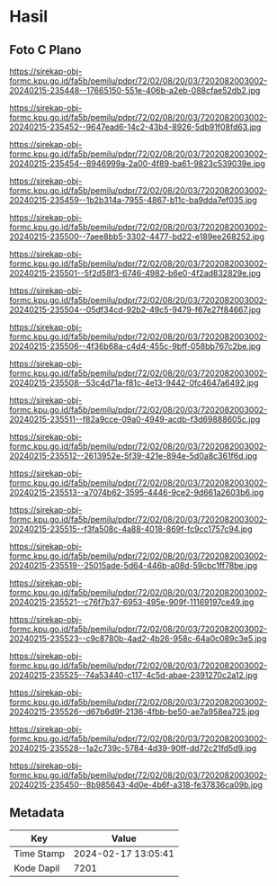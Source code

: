 # Hasil

## Foto C Plano

https://sirekap-obj-formc.kpu.go.id/fa5b/pemilu/pdpr/72/02/08/20/03/7202082003002-20240215-235448--17665150-551e-406b-a2eb-088cfae52db2.jpg

https://sirekap-obj-formc.kpu.go.id/fa5b/pemilu/pdpr/72/02/08/20/03/7202082003002-20240215-235452--9647ead6-14c2-43b4-8926-5db91f08fd63.jpg

https://sirekap-obj-formc.kpu.go.id/fa5b/pemilu/pdpr/72/02/08/20/03/7202082003002-20240215-235454--8946999a-2a00-4f89-ba61-9823c539039e.jpg

https://sirekap-obj-formc.kpu.go.id/fa5b/pemilu/pdpr/72/02/08/20/03/7202082003002-20240215-235459--1b2b314a-7955-4867-b11c-ba9dda7ef035.jpg

https://sirekap-obj-formc.kpu.go.id/fa5b/pemilu/pdpr/72/02/08/20/03/7202082003002-20240215-235500--7aee8bb5-3302-4477-bd22-e189ee268252.jpg

https://sirekap-obj-formc.kpu.go.id/fa5b/pemilu/pdpr/72/02/08/20/03/7202082003002-20240215-235501--5f2d58f3-6746-4982-b6e0-4f2ad832829e.jpg

https://sirekap-obj-formc.kpu.go.id/fa5b/pemilu/pdpr/72/02/08/20/03/7202082003002-20240215-235504--05df34cd-92b2-49c5-9479-f67e27f84667.jpg

https://sirekap-obj-formc.kpu.go.id/fa5b/pemilu/pdpr/72/02/08/20/03/7202082003002-20240215-235506--4f36b68a-c4d4-455c-9bff-058bb767c2be.jpg

https://sirekap-obj-formc.kpu.go.id/fa5b/pemilu/pdpr/72/02/08/20/03/7202082003002-20240215-235508--53c4d71a-f81c-4e13-9442-0fc4647a6492.jpg

https://sirekap-obj-formc.kpu.go.id/fa5b/pemilu/pdpr/72/02/08/20/03/7202082003002-20240215-235511--f82a9cce-09a0-4949-acdb-f3d69888605c.jpg

https://sirekap-obj-formc.kpu.go.id/fa5b/pemilu/pdpr/72/02/08/20/03/7202082003002-20240215-235512--2613952e-5f39-421e-894e-5d0a8c361f6d.jpg

https://sirekap-obj-formc.kpu.go.id/fa5b/pemilu/pdpr/72/02/08/20/03/7202082003002-20240215-235513--a7074b62-3595-4446-9ce2-9d661a2603b6.jpg

https://sirekap-obj-formc.kpu.go.id/fa5b/pemilu/pdpr/72/02/08/20/03/7202082003002-20240215-235515--f3fa508c-4a88-4018-869f-fc9cc1757c94.jpg

https://sirekap-obj-formc.kpu.go.id/fa5b/pemilu/pdpr/72/02/08/20/03/7202082003002-20240215-235519--25015ade-5d64-446b-a08d-59cbc1ff78be.jpg

https://sirekap-obj-formc.kpu.go.id/fa5b/pemilu/pdpr/72/02/08/20/03/7202082003002-20240215-235521--c76f7b37-6953-495e-909f-11169197ce49.jpg

https://sirekap-obj-formc.kpu.go.id/fa5b/pemilu/pdpr/72/02/08/20/03/7202082003002-20240215-235523--c9c8780b-4ad2-4b26-958c-64a0c089c3e5.jpg

https://sirekap-obj-formc.kpu.go.id/fa5b/pemilu/pdpr/72/02/08/20/03/7202082003002-20240215-235525--74a53440-c117-4c5d-abae-2391270c2a12.jpg

https://sirekap-obj-formc.kpu.go.id/fa5b/pemilu/pdpr/72/02/08/20/03/7202082003002-20240215-235526--d67b6d9f-2136-4fbb-be50-ae7a958ea725.jpg

https://sirekap-obj-formc.kpu.go.id/fa5b/pemilu/pdpr/72/02/08/20/03/7202082003002-20240215-235528--1a2c739c-5784-4d39-90ff-dd72c21fd5d9.jpg

https://sirekap-obj-formc.kpu.go.id/fa5b/pemilu/pdpr/72/02/08/20/03/7202082003002-20240215-235450--8b985643-4d0e-4b6f-a318-fe37836ca09b.jpg


## Metadata

| Key        | Value               |
| ---------- | ------------------- |
| Time Stamp | 2024-02-17 13:05:41 |
| Kode Dapil | 7201                |



